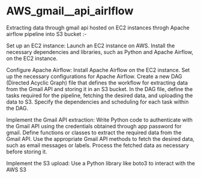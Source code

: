 # AWS_gmail__api_airlflow

Extracting data through gmail api hosted on EC2 instances throgh Apache airflow pipeline into S3 bucket :-

Set up an EC2 instance:
Launch an EC2 instance on AWS.
Install the necessary dependencies and libraries, such as Python and Apache Airflow, on the EC2 instance.


Configure Apache Airflow:
Install Apache Airflow on the EC2 instance.
Set up the necessary configurations for Apache Airflow.
Create a new DAG (Directed Acyclic Graph) file that defines the workflow for extracting data from the Gmail API and storing it in an S3 bucket.
In the DAG file, define the tasks required for the pipeline, fetching the desired data, and uploading the data to S3.
Specify the dependencies and scheduling for each task within the DAG.

Implement the Gmail API extraction:
Write Python code to authenticate with the Gmail API using the credentials obtained through app password for gmail.
Define functions or classes to extract the required data from the Gmail API.
Use the appropriate Gmail API methods to fetch the desired data, such as email messages or labels.
Process the fetched data as necessary before storing it.

Implement the S3 upload:
Use a Python library like boto3 to interact with the AWS S3
